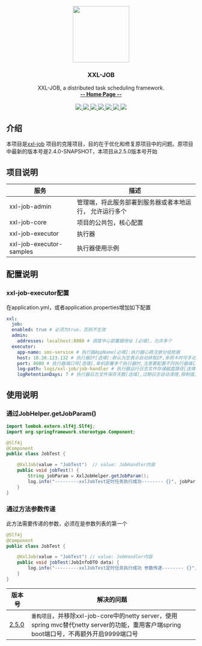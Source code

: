 <p align="center" >
    <img src="https://www.xuxueli.com/doc/static/xxl-job/images/xxl-logo.jpg" width="150">
    <h3 align="center">XXL-JOB</h3>
    <p align="center">
        XXL-JOB, a distributed task scheduling framework.
        <br>
        <a href="https://www.xuxueli.com/xxl-job/"><strong>-- Home Page --</strong></a>
        <br>
        <br>
        <a href="https://github.com/xuxueli/xxl-job/actions">
            <img src="https://github.com/xuxueli/xxl-job/workflows/Java%20CI/badge.svg" >
        </a>
        <a href="https://maven-badges.herokuapp.com/maven-central/com.xuxueli/xxl-job/">
            <img src="https://maven-badges.herokuapp.com/maven-central/com.xuxueli/xxl-job/badge.svg" >
        </a>
        <a href="https://github.com/xuxueli/xxl-job/releases">
         <img src="https://img.shields.io/github/release/xuxueli/xxl-job.svg" >
        </a>
        <a href="https://github.com/xuxueli/xxl-job/">
            <img src="https://img.shields.io/github/stars/xuxueli/xxl-job" >
        </a>
        <a href="https://hub.docker.com/r/xuxueli/xxl-job-admin/">
            <img src="https://img.shields.io/docker/pulls/xuxueli/xxl-job-admin" >
        </a>
        <a href="http://www.gnu.org/licenses/gpl-3.0.html">
         <img src="https://img.shields.io/badge/license-GPLv3-blue.svg" >
        </a>
        <a href="https://www.xuxueli.com/page/donate.html">
           <img src="https://img.shields.io/badge/%24-donate-ff69b4.svg?style=flat" >
        </a>
    </p>
</p>

## 介绍

本项目是[xxl-job](https://github.com/xuxueli/xxl-job) 项目的克隆项目，目的在于优化和修复原项目中的问题。原项目中最新的版本号是2.4.0-SNAPSHOT，本项目从2.5.0版本号开始

## 项目说明
|服务|描述|
|---|---|
|xxl-job-admin|管理端，将此服务部署到服务器或者本地运行， 允许运行多个|
|xxl-job-core|项目的公共包，核心配置|
|xxl-job-executor|执行器|
|xxl-job-executor-samples|执行器使用示例|

## 配置说明
### xxl-job-executor配置
在application.yml，或者application.properties增加如下配置
```yaml
xxl:
  job:  
  enabled: true # 必须为true，否则不生效        
  admin:
    addresses: localhost:8080 # 调度中心部署跟地址 [必填]，允许多个
  executor:
    app-name: sms-service # 执行器AppName[必填]:执行器心跳注册分组依据
    host: 10.30.123.132 # 执行器IP[选填]:默认为空表示自动获取IP,多网卡时可手动设置指定IP,该IP不会绑定Host仅作为通讯实用.地址信息用于'执行器注册'和'调度中心请求并触发任务'.
    port: 8080 # 执行器端口号[选填],单机部署多个执行器时,注意要配置不同执行器端口.
    log-path: logs/xxl-job/job-handler # 执行器运行日志文件存储磁盘路径[选填]:需要对该路径拥有读写权限,为空则使用默认路径. 默认：执行器运行日志文件存储磁盘路径[选填]:需要对该路径拥有读写权限,为空则使用默认路径.
    logRetentionDays: 7 # 执行器日志文件保存天数[选填],过期日志自动清理,限制值大于等于3时生效;否则,如-1,关闭自动清理功能. 默认: 7
```

## 使用说明
### 通过JobHelper.getJobParam()
```java
import lombok.extern.slf4j.Slf4j;
import org.springframework.stereotype.Component;

@Slf4j
@Component
public class JobTest {

    @XxlJob(value = "JobTest")  // value: JobHandler内容
    public void jobTest() {
        String jobParam = XxlJobHelper.getJobParam();
        log.info("---------xxlJobTest定时任务执行成功-------- {}", jobParam);
    }
}

```
### 通过方法参数传递
此方法需要传递的参数，必须在是参数列表的第一个
```java
@Slf4j
@Component
public class JobTest {

    @XxlJob(value = "JobTest") // value: JobHandler内容
    public void jobTest(JobInfoDTO data) {
        log.info("---------xxlJobTest定时任务执行成功 参数传递-------- {}", data);
    }
}
```

|版本号|解决的问题|
|---|---|
|[2.5.0](https://github.com/a852203465/xxl-job/releases/tag/2.5.0)|`重构项目`，并移除xxl-job-core中的netty server，使用spring mvc替代netty server的功能，重用客户端spring boot端口号，不再额外开启9999端口号|